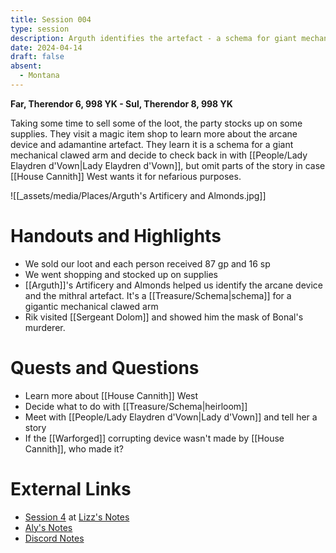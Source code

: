 ```yaml
---
title: Session 004
type: session
description: Arguth identifies the artefact - a schema for giant mechanical clawed arm.
date: 2024-04-14
draft: false
absent:
  - Montana
---
```

**Far, Therendor 6, 998 YK - Sul, Therendor 8, 998 YK**

Taking some time to sell some of the loot, the party stocks up on some supplies. They visit a magic item shop to learn more about the arcane device and adamantine artefact. They learn it is a schema for a giant mechanical clawed arm and decide to check back in with [[People/Lady Elaydren d'Vown|Lady Elaydren d'Vown]], but omit parts of the story in case [[House Cannith]] West wants it for nefarious purposes.

![[_assets/media/Places/Arguth's Artificery and Almonds.jpg]]
# Handouts and Highlights
- We sold our loot and each person received 87 gp and 16 sp  
- We went shopping and stocked up on supplies  
- [[Arguth]]'s Artificery and Almonds helped us identify the arcane device and the mithral artefact. It's a [[Treasure/Schema|schema]] for a gigantic mechanical clawed arm
- Rik visited [[Sergeant Dolom]] and showed him the mask of Bonal's murderer.

# Quests and Questions
- Learn more about [[House Cannith]] West  
- Decide what to do with [[Treasure/Schema|heirloom]]  
- Meet with [[People/Lady Elaydren d'Vown|Lady d'Vown]] and tell her a story  
- If the [[Warforged]] corrupting device wasn't made by [[House Cannith]], who made it?

# External Links
- [Session 4](https://docs.google.com/document/d/1J33aBWlHE9Q3B2MMNnUZiaMUoW-X7qpKUtETTQmvalc/edit#heading=h.g9cgs56hky2d) at [Lizz's Notes](https://docs.google.com/document/d/1J33aBWlHE9Q3B2MMNnUZiaMUoW-X7qpKUtETTQmvalc/edit)
- [Aly's Notes](https://docs.google.com/document/d/1fSQjHnHHLE2g8VXjjjo7_mex3K2nn8vOA5Q_iREG5QU/edit)
- [Discord Notes](https://discord.com/channels/283480767844057088/1208993465531105380/1229192713719517244)
